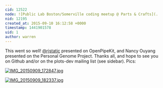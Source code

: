 ```yaml
---
cid: 12522
node: ![Public Lab Boston/Somerville coding meetup @ Parts & Crafts](../notes/warren/09-03-2015/public-lab-boston-somerville-coding-meetup-parts-crafts)
nid: 12195
created_at: 2015-09-10 16:12:58 +0000
timestamp: 1441901578
uid: 1
author: warren
---
```


This went so well! [@rjstatic](/profile/rjstatic) presented on OpenPipeKit, and Nancy Ouyang presented on the Personal Genome Project. Thanks all, and hope to see you on Github and/or on the plots-dev mailing list (see sidebar). Pics:

[![IMG_20150909_172847.jpg](https://i.publiclab.org/system/images/photos/000/011/525/medium/IMG_20150909_172847.jpg)](https://i.publiclab.org/system/images/photos/000/011/525/original/IMG_20150909_172847.jpg)


[![IMG_20150909_182337.jpg](https://i.publiclab.org/system/images/photos/000/011/526/medium/IMG_20150909_182337.jpg)](https://i.publiclab.org/system/images/photos/000/011/526/original/IMG_20150909_182337.jpg)

